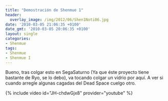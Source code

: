 ```yaml
---
title: "Demostración de Shenmue 1"
header:
  overlay_image: /img/2012/06/Shen1Noti06.jpg
date: '2010-03-05 21:06:35 +0100'
date_gmt: '2010-03-05 20:06:35 +0100'
layout: single
categories:
- Shenmue
tags:
- Shenmue
- Shenmue I
---
```

Bueno, tras colgar esto en SegaSaturno (Ya que éste proyecto tiene bastante 
de Ryo, se lo debo), va tocando colgar un vídrio por aquí. A ver si cuando 
arregle algunas cagadas del Dead Space cuelgo otro.

{% include video id="JH-chdwGjx8" provider="youtube" %}
